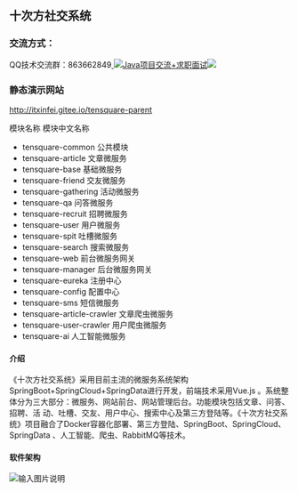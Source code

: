 ## 十次方社交系统

### 交流方式：

QQ技术交流群：863662849<a target="_blank" href="https://qm.qq.com/cgi-bin/qm/qr?k=9yLlyD1dRBL97xmBKw43zRt0-6xg8ohb&jump_from=webapi">
<img border="0" src="//pub.idqqimg.com/wpa/images/group.png" alt="Java项目交流+求职面试" title="Java项目交流+求职面试"></a><a target="_blank" href="http://mail.qq.com/cgi-bin/qm_share?t=qm_mailme&email=f0hLSE9OTkdHTT8ODlEcEBI" style="text-decoration:none;"><img src="http://rescdn.qqmail.com/zh_CN/htmledition/images/function/qm_open/ico_mailme_02.png"/></a>

### 静态演示网站
http://itxinfei.gitee.io/tensquare-parent

模块名称 模块中文名称
- tensquare-common 公共模块
- tensquare-article 文章微服务
- tensquare-base 基础微服务
- tensquare-friend 交友微服务
- tensquare-gathering 活动微服务
- tensquare-qa 问答微服务
- tensquare-recruit 招聘微服务
- tensquare-user 用户微服务
- tensquare-spit 吐槽微服务
- tensquare-search 搜索微服务
- tensquare-web 前台微服务网关
- tensquare-manager 后台微服务网关
- tensquare-eureka 注册中心
- tensquare-config 配置中心
- tensquare-sms 短信微服务
- tensquare-article-crawler 文章爬虫微服务
- tensquare-user-crawler 用户爬虫微服务
- tensquare-ai 人工智能微服务

#### 介绍
《十次方社交系统》采用目前主流的微服务系统架构SpringBoot+SpringCloud+SpringData进行开发，前端技术采用Vue.js 。系统整体分为三大部分：微服务、网站前台、网站管理后台。功能模块包括文章、问答、招聘、活 动、吐槽、交友、用户中心、搜索中心及第三方登陆等。《十次方社交系统》项目融合了Docker容器化部署、第三方登陆、SpringBoot、SpringCloud、SpringData 、人工智能、爬虫、RabbitMQ等技术。

#### 软件架构
![输入图片说明](https://images.gitee.com/uploads/images/2020/0617/160820_103df390_800553.png "十次方架构.png")